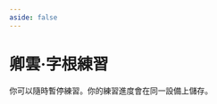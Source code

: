 ```yaml
---
aside: false
---
```

# 卿雲·字根練習

你可以隨時暫停練習。你的練習進度會在同一設備上儲存。

<script setup>
import Train from "@/train/ZigenTrain.vue"
import ZigenMap from "@/zigen/ZigenMap.vue"
</script>
<div class="zigen-font">
<Train name="joy" zigenUrl="/zigen-joy.csv" :range="[0,]" :mode='"both"' :supplement='false' :ming='false' />
</div>

<ZigenMap :default-scheme="'joy'" :hide-scheme-buttons="true" column-min-width="1.5rem" />